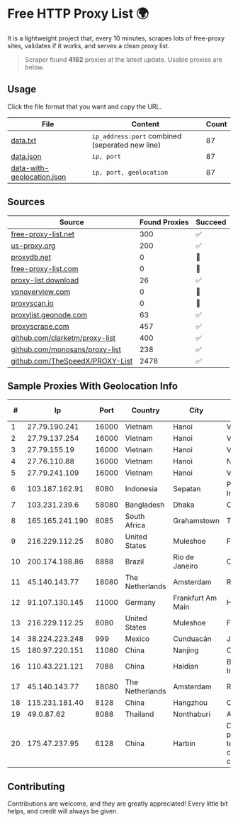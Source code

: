 
# Free HTTP Proxy List 🌍

It is a lightweight project that, every 10 minutes, scrapes lots of free-proxy sites, validates if it works, and serves a clean proxy list.


> Scraper found **4162** proxies at the latest update. Usable proxies are below.

## Usage

Click the file format that you want and copy the URL.


|File|Content|Count|
|----|-------|-----|
|[data.txt](https://raw.githubusercontent.com/themiralay/Proxy-List-World/master/data.txt)|`ip_address:port` combined (seperated new line)|87|
|[data.json](https://raw.githubusercontent.com/themiralay/Proxy-List-World/master/data.json)|`ip, port`|87|
|[data-with-geolocation.json](https://raw.githubusercontent.com/themiralay/Proxy-List-World/master/data-with-geolocation.json)|`ip, port, geolocation`|87|

## Sources

|Source|Found Proxies|Succeed|
|------|-------------|-------|
|[free-proxy-list.net](https://free-proxy-list.net)|300|✅|
|[us-proxy.org](https://www.us-proxy.org)|200|✅|
|[proxydb.net](http://proxydb.net)|0|🚫|
|[free-proxy-list.com](https://free-proxy-list.com/?page=&port=&type%5B%5D=http&type%5B%5D=https&up_time=0&search=Search)|0|🚫|
|[proxy-list.download](https://www.proxy-list.download/HTTP)|26|✅|
|[vpnoverview.com](https://vpnoverview.com/privacy/anonymous-browsing/free-proxy-servers)|0|🚫|
|[proxyscan.io](https://www.proxyscan.io)|0|🚫|
|[proxylist.geonode.com](https://proxylist.geonode.com/api/proxy-list?limit=300&page=1&sort_by=lastChecked&sort_type=desc&protocols=http,https)|63|✅|
|[proxyscrape.com](https://api.proxyscrape.com/v2/?request=displayproxies&protocol=http&timeout=10000&country=all&ssl=all&anonymity=all)|457|✅|
|[github.com/clarketm/proxy-list](https://raw.githubusercontent.com/clarketm/proxy-list/master/proxy-list-raw.txt)|400|✅|
|[github.com/monosans/proxy-list](https://raw.githubusercontent.com/monosans/proxy-list/main/proxies/http.txt)|238|✅|
|[github.com/TheSpeedX/PROXY-List](https://raw.githubusercontent.com/TheSpeedX/PROXY-List/master/http.txt)|2478|✅|


## Sample Proxies With Geolocation Info

|#|Ip|Port|Country|City|Internet Service Provider|
|-|--|----|-------|----|-------------------------|
|1|27.79.190.241|16000|Vietnam|Hanoi|Viettel Corporation|
|2|27.79.137.254|16000|Vietnam|Hanoi|Viettel Corporation|
|3|27.79.155.19|16000|Vietnam|Hanoi|Viettel Corporation|
|4|27.76.110.88|16000|Vietnam|Hanoi|Newass2011xDSLHCMC|
|5|27.79.241.109|16000|Vietnam|Hanoi|Viettel Corporation|
|6|103.187.162.91|8080|Indonesia|Sepatan|PT Misqot Sejahtera Indonesia|
|7|103.231.239.6|58080|Bangladesh|Dhaka|Carnival Internet|
|8|165.165.241.190|8085|South Africa|Grahamstown|Telkom SA Ltd.|
|9|216.229.112.25|8080|United States|Muleshoe|Five Area Systems, LLC|
|10|200.174.198.86|8888|Brazil|Rio de Janeiro|Claro S.A|
|11|45.140.143.77|18080|The Netherlands|Amsterdam|RoyaleHosting BV|
|12|91.107.130.145|11000|Germany|Frankfurt Am Main|Hetzner Online AG|
|13|216.229.112.25|8080|United States|Muleshoe|Five Area Systems, LLC|
|14|38.224.223.248|999|Mexico|Cunduacán|Javier Tamayo Garcia|
|15|180.97.220.151|11080|China|Nanjing|Chinanet|
|16|110.43.221.121|7088|China|Haidian|Beijing Kingsoft Cloud Internet Technology Co|
|17|45.140.143.77|18080|The Netherlands|Amsterdam|RoyaleHosting BV|
|18|115.231.181.40|8128|China|Hangzhou|China Telecom|
|19|49.0.87.62|8088|Thailand|Nonthaburi|AIS-Fibre|
|20|175.47.237.95|6128|China|Harbin|Daqing zhongji petroleum telecommunication construction limited cpmpany|



## Contributing

Contributions are welcome, and they are greatly appreciated! Every
little bit helps, and credit will always be given.

